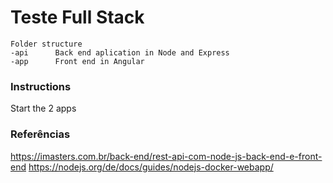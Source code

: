 # Teste Full Stack

```
Folder structure
-api      Back end aplication in Node and Express
-app      Front end in Angular
```

### Instructions
Start the 2 apps

### Referências

https://imasters.com.br/back-end/rest-api-com-node-js-back-end-e-front-end
https://nodejs.org/de/docs/guides/nodejs-docker-webapp/